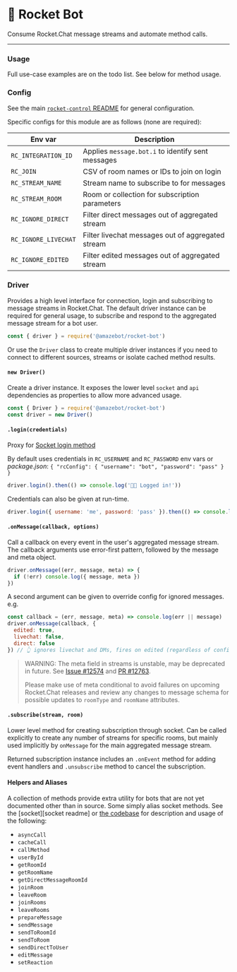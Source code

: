 [control]: https://github.com/Amazebot/rocket-control
[socket]: https://github.com/Amazebot/rocket-socket
[lru]: https://www.npmjs.com/package/lru-cache

# 🤖 Rocket Bot
Consume Rocket.Chat message streams and automate method calls.

---

### Usage

Full use-case examples are on the todo list. See below for method usage.

### Config

See the main [`rocket-control` README][control] for general configuration.

Specific configs for this module are as follows (none are required):

| Env var                | Description                                         |
| ---------------------- | ----------------------------------------------------|
| `RC_INTEGRATION_ID`    | Applies `message.bot.i` to identify sent messages   |
| `RC_JOIN`              | CSV of room names or IDs to join on login           |
| `RC_STREAM_NAME`       | Stream name to subscribe to for messages            |
| `RC_STREAM_ROOM`       | Room or collection for subscription parameters      |
| `RC_IGNORE_DIRECT`     | Filter direct messages out of aggregated stream     |
| `RC_IGNORE_LIVECHAT`   | Filter livechat messages out of aggregated stream   |
| `RC_IGNORE_EDITED`     | Filter edited messages out of aggregated stream     |

### Driver

Provides a high level interface for connection, login and subscribing to message
streams in Rocket.Chat. The default driver instance can be required for general
usage, to subscribe and respond to the aggregated message stream for a bot user.

```js
const { driver } = require('@amazebot/rocket-bot')
```

Or use the `Driver` class to create multiple driver instances if you need to
connect to different sources, streams or isolate cached method results.

#### `new Driver()`

Create a driver instance. It exposes the lower level `socket` and `api`
dependencies as properties to allow more advanced usage.

```js
const { Driver } = require('@amazebot/rocket-bot')
const driver = new Driver()
```

#### `.login(credentials)`

Proxy for [Socket login method](https://github.com/Amazebot/rocket-control/tree/master/packages/socket#logincredentials-and-logout)

By default uses credentials in `RC_USERNAME` and `RC_PASSWORD` env vars or
_package.json_: `{ "rcConfig": { "username": "bot", "password": "pass" } }`

```js
driver.login().then(() => console.log('🚀🤖 Logged in!'))
```

Credentials can also be given at run-time.

```js
driver.login({ username: 'me', password: 'pass' }).then(() => console.log('👍'))
```

#### `.onMessage(callback, options)`

Call a callback on every event in the user's aggregated message stream. The
callback arguments use error-first pattern, followed by the message and meta
object.

```js
driver.onMessage((err, message, meta) => {
  if (!err) console.log({ message, meta })
})
```

A second argument can be given to override config for ignored messages. e.g.

```js
const callback = (err, message, meta) => console.log(err || message)
driver.onMessage(callback, {
  edited: true,
  livechat: false,
  direct: false
}) // 👆 ignores livechat and DMs, fires on edited (regardless of config)
```

> WARNING: The meta field in streams is unstable, may be deprecated in future.
> See [Issue #12574](https://github.com/RocketChat/Rocket.Chat/issues/12574) and
> [PR #12763](https://github.com/RocketChat/Rocket.Chat/pull/12763).
>
> Please make use of meta conditional to avoid failures on upcoming Rocket.Chat
> releases and review any changes to message schema for possible updates to
> `roomType` and `roomName` attributes.

#### `.subscribe(stream, room)`

Lower level method for creating subscription through socket. Can be called
explicitly to create any number of streams for specific rooms, but mainly used
implicitly by `onMessage` for the main aggregated message stream.

Returned subscription instance includes an `.onEvent` method for adding event
handlers and `.unsubscribe` method to cancel the subscription.

#### Helpers and Aliases

A collection of methods provide extra utility for bots that are not yet
documented other than in source. Some simply alias socket methods. See the
[socket][socket readme] or [the codebase]('./src/driver.ts') for description
and usage of the following:

- `asyncCall`
- `cacheCall`
- `callMethod`
- `userById`
- `getRoomId`
- `getRoomName`
- `getDirectMessageRoomId`
- `joinRoom`
- `leaveRoom`
- `joinRooms`
- `leaveRooms`
- `prepareMessage`
- `sendMessage`
- `sendToRoomId`
- `sendToRoom`
- `sendDirectToUser`
- `editMessage`
- `setReaction`
